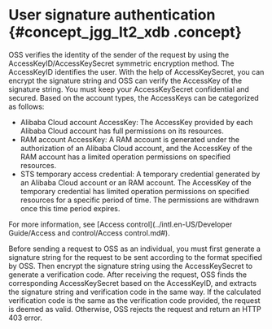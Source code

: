 # User signature authentication {#concept_jgg_lt2_xdb .concept}

OSS verifies the identity of the sender of the request by using the AccessKeyID/AccessKeySecret symmetric encryption method. The AccessKeyID identifies the user. With the help of AccessKeySecret, you can encrypt the signature string and OSS can verify the AccessKey of the signature string. You must keep your AccessKeySecret confidential and secured. Based on the account types, the AccessKeys can be categorized as follows:

-   Alibaba Cloud account AccessKey: The AccessKey provided by each Alibaba Cloud account has full permissions on its resources.
-   RAM account AccessKey: A RAM account is generated under the authorization of an Alibaba Cloud account, and the AccessKey of the RAM account has a limited operation permissions on specified resources.
-   STS temporary access credential: A temporary credential generated by an Alibaba Cloud account or an RAM account. The AccessKey of the temporary credential has limited operation permissions on specified resources for a specific period of time. The permissions are withdrawn once this time period expires.

For more information, see [Access control](../intl.en-US/Developer Guide/Access and control/Access control.md#).

Before sending a request to OSS as an individual, you must first generate a signature string for the request to be sent according to the format specified by OSS. Then encrypt the signature string using the AccessKeySecret to generate a verification code. After receiving the request, OSS finds the corresponding AccessKeySecret based on the AccessKeyID, and extracts the signature string and verification code in the same way. If the calculated verification code is the same as the verification code provided, the request is deemed as valid. Otherwise, OSS rejects the request and return an HTTP 403 error.

